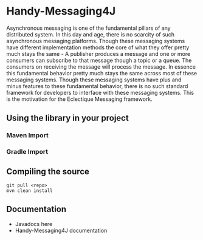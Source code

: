 # Handy-Messaging4J
Asynchronous messaging is one of the fundamental pillars of any distributed system. In this day and age, there is no scarcity of such asynchronous messaging platforms. Though these messaging systems have different implementation methods the core of what they offer pretty much stays the same - A publisher produces a message and one or more consumers can subscribe to that message though a topic or a queue. The consumers on receiving the message will process the message. In essence this fundamental behavior pretty much stays the same across most of these messaging systems. Though these messaging systems have plus and minus features to these fundamental behavior, there is no such standard framework for developers to interface with these messaging systems. This is the motivation for the Eclectique Messaging framework.

## Using the library in your project

### Maven Import

### Gradle Import

## Compiling the source
```
git pull <repo>
mvn clean install
```


## Documentation

- Javadocs here
- Handy-Messaging4J documentation
